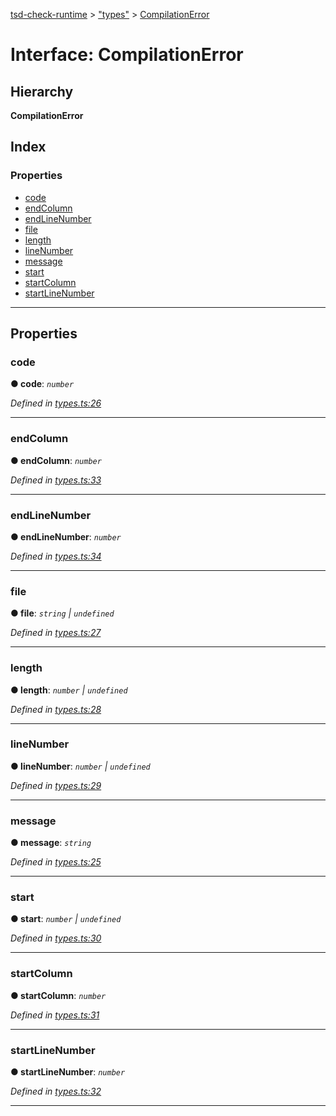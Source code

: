 [tsd-check-runtime](../README.md) > ["types"](../modules/_types_.md) > [CompilationError](../interfaces/_types_.compilationerror.md)

# Interface: CompilationError

## Hierarchy

**CompilationError**

## Index

### Properties

* [code](_types_.compilationerror.md#code)
* [endColumn](_types_.compilationerror.md#endcolumn)
* [endLineNumber](_types_.compilationerror.md#endlinenumber)
* [file](_types_.compilationerror.md#file)
* [length](_types_.compilationerror.md#length)
* [lineNumber](_types_.compilationerror.md#linenumber)
* [message](_types_.compilationerror.md#message)
* [start](_types_.compilationerror.md#start)
* [startColumn](_types_.compilationerror.md#startcolumn)
* [startLineNumber](_types_.compilationerror.md#startlinenumber)

---

## Properties

<a id="code"></a>

###  code

**● code**: *`number`*

*Defined in [types.ts:26](https://github.com/cancerberoSgx/tsd-check-runtime/blob/5c7e3e9/src/types.ts#L26)*

___
<a id="endcolumn"></a>

###  endColumn

**● endColumn**: *`number`*

*Defined in [types.ts:33](https://github.com/cancerberoSgx/tsd-check-runtime/blob/5c7e3e9/src/types.ts#L33)*

___
<a id="endlinenumber"></a>

###  endLineNumber

**● endLineNumber**: *`number`*

*Defined in [types.ts:34](https://github.com/cancerberoSgx/tsd-check-runtime/blob/5c7e3e9/src/types.ts#L34)*

___
<a id="file"></a>

###  file

**● file**: *`string` \| `undefined`*

*Defined in [types.ts:27](https://github.com/cancerberoSgx/tsd-check-runtime/blob/5c7e3e9/src/types.ts#L27)*

___
<a id="length"></a>

###  length

**● length**: *`number` \| `undefined`*

*Defined in [types.ts:28](https://github.com/cancerberoSgx/tsd-check-runtime/blob/5c7e3e9/src/types.ts#L28)*

___
<a id="linenumber"></a>

###  lineNumber

**● lineNumber**: *`number` \| `undefined`*

*Defined in [types.ts:29](https://github.com/cancerberoSgx/tsd-check-runtime/blob/5c7e3e9/src/types.ts#L29)*

___
<a id="message"></a>

###  message

**● message**: *`string`*

*Defined in [types.ts:25](https://github.com/cancerberoSgx/tsd-check-runtime/blob/5c7e3e9/src/types.ts#L25)*

___
<a id="start"></a>

###  start

**● start**: *`number` \| `undefined`*

*Defined in [types.ts:30](https://github.com/cancerberoSgx/tsd-check-runtime/blob/5c7e3e9/src/types.ts#L30)*

___
<a id="startcolumn"></a>

###  startColumn

**● startColumn**: *`number`*

*Defined in [types.ts:31](https://github.com/cancerberoSgx/tsd-check-runtime/blob/5c7e3e9/src/types.ts#L31)*

___
<a id="startlinenumber"></a>

###  startLineNumber

**● startLineNumber**: *`number`*

*Defined in [types.ts:32](https://github.com/cancerberoSgx/tsd-check-runtime/blob/5c7e3e9/src/types.ts#L32)*

___

